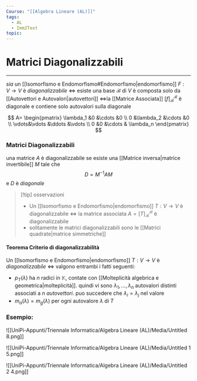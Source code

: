```yaml
---
Course: "[[Algebra Lineare (AL)]]"
tags:
  - AL
  - Imm2Text
topic:
---
```

# Matrici Diagonalizzabili
---
_sia_ un [[Isomorfismo e Endomorfismo#Endomorfismo|endomorfismo]] $F:V \rightarrow  V$ è _diagonalizzabile_ $\iff$ esiste una base $\mathcal{B}$ di $V$ è composta solo da [[Autovettori e Autovalori|autovettori]] $\iff$la [[Matrice Associata]] $[f]^\mathcal{B}_\mathcal{B}$ è diagonale e contiene solo autovalori sulla diagonale

$$
A=
\begin{pmatrix}
\lambda_1 &0 &\cdots &0 \\
0 &\lambda_2 &\cdots &0 \\
\vdots&\vdots &\ddots &\vdots \\
0 &0 &\cdots & \lambda_n
\end{pmatrix}
$$

### Matrici Diagonalizzabili
una matrice $A$ è diagonalizzabile se esiste una [[Matrice inversa|matrice invertibile]] $M$ tale che
$$
D = M^{-1}AM
$$
e $D$  è _diagonale_

> [!tip] osservazioni
> - Un [[Isomorfismo e Endomorfismo|endomorfismo]] $T : V \rightarrow V$ è diagonalizzabile $\iff$ la matrice associata $A = [T]^\mathcal{B}_\mathcal{B}$ è diagonalizzabile
> - solitamente le matrici diagonalizzabili sono le [[Matrici quadrate|matrice simmetriche]]

#### Teorema Criterio di diagonalizzabilità
Un [[Isomorfismo e Endomorfismo|endomorfismo]] $T : V \rightarrow V$ è _diagonalizzabile_ $\iff$ valgono entrambi i fatti seguenti:
- $p_T (\lambda)$ ha $n$ radici in $\mathbb{K}$, contate con [[Molteplicità algebrica e geometrica|molteplicità]]. quindi vi sono $\lambda_1,\dots, \lambda_n$ autovalori distinti associati a $n$ _autovettori_. puo succedere che $\lambda_{i}=\lambda_{j}$ nel valore
- $m_a(\lambda) = m_g(\lambda)$ per ogni autovalore $\lambda$ di $T$

### Esempio:
![[UniPi-Appunti/Triennale Informatica/Algebra Lineare (AL)/Media/Untitled 8.png]]

![[UniPi-Appunti/Triennale Informatica/Algebra Lineare (AL)/Media/Untitled 1 5.png]]

![[UniPi-Appunti/Triennale Informatica/Algebra Lineare (AL)/Media/Untitled 2 4.png]]
